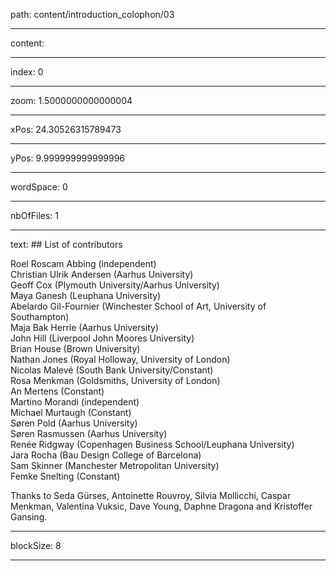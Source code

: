 path: content/introduction_colophon/03

----

content: 

----

index: 0

----

zoom: 1.5000000000000004

----

xPos: 24.30526315789473

----

yPos: 9.999999999999996

----

wordSpace: 0

----

nbOfFiles: 1

----

text: ## List of contributors

Roel Roscam Abbing (independent)  
Christian Ulrik Andersen (Aarhus University)  
Geoff Cox (Plymouth University/Aarhus University)    
Maya Ganesh (Leuphana University)   
Abelardo Gil-Fournier (Winchester School of Art, University of Southampton)  
Maja Bak Herrie (Aarhus University)  
John Hill (Liverpool John Moores University)  
Brian House (Brown University)  
Nathan Jones (Royal Holloway, University of London)  
Nicolas Malevé (South Bank University/Constant)  
Rosa Menkman (Goldsmiths, University of London)  
An Mertens (Constant)  
Martino Morandi (independent)  
Michael Murtaugh (Constant)  
Søren Pold (Aarhus University)  
Søren Rasmussen (Aarhus University)  
Renée Ridgway (Copenhagen Business School/Leuphana University)  
Jara Rocha (Bau Design College of Barcelona)  
Sam Skinner (Manchester Metropolitan University)  
Femke Snelting (Constant)  
 

Thanks to Seda Gürses, Antoinette Rouvroy, Silvia Mollicchi, Caspar
Menkman, Valentina Vuksic, Dave Young, Daphne Dragona and Kristoffer Gansing.

----

blockSize: 8

----


